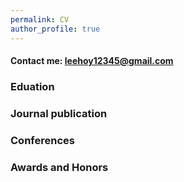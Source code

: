 ```yaml
---
permalink: CV
author_profile: true
---
```


#### Contact me: leehoy12345@gmail.com
### Eduation

### Journal publication

### Conferences

### Awards and Honors

